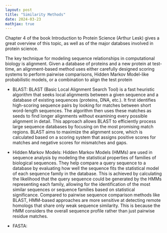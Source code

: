 ```yaml
---
layout: post
title: "Similarity Methods"
date: 2024-03-23
mathjax: true
---
```


Chapter 4 of the book Introduction to Protein Science (Arthur Lesk) gives a great overview of this topic, as well as of the major databses involved in protein science.

The key technique for modeling sequence relationships in computational biology is alignment. Given a database of proteins and a new protein at test-time, an alignment-based method uses either carefully designed scoring systems to perform pairwise comparisons, Hidden Markov Model-like probabilistic models, or a combination to align the test protein

- BLAST: BLAST (Basic Local Alignment Search Tool) is a fast heuristic algorithm that seeks local alignments between a given sequence and a database of existing sequences (proteins, DNA, etc.). It first identifies high-scoring sequence pairs by looking for matches between short word-length sequences. The algorithm then uses these matches as seeds to find longer alignments without examining every possible alignment in detail. This approach allows BLAST to efficiently process large sequence databases by focusing on the most promising match regions. BLAST aims to maximize the alignment score, which is calculated based on a scoring system that assigns positive scores for matches and negative scores for mismatches and gaps.

- Hidden Markov Models: Hidden Markov Models (HMMs) are used in sequence analysis by modeling the statistical properties of families of biological sequences. They help compare a query sequence to a database by evaluating how well the sequence fits the statistical model of each sequence family in the database. This is achieved by calculating the likelihood that the query sequence could be generated by the HMMs representing each family, allowing for the identification of the most similar sequences or sequence families based on statistical significance. Compared to pairwise sequence comparison methods like BLAST, HMM-based approaches are more sensitive at detecting remote homologs that share only weak sequence similarity. This is because the HMM considers the overall sequence profile rather than just pairwise residue matches.

- FASTA: 







